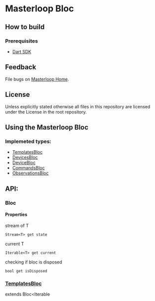# Masterloop Bloc

## How to build

### Prerequisites

- [Dart SDK](https://www.dartlang.org/)

## Feedback

File bugs on [Masterloop Home](https://github.com/orgs/Masterloop/projects/1).

## License

Unless explicitly stated otherwise all files in this repository are licensed under the License in the root repository.

## Using the Masterloop Bloc

### Implemeted types:

- [TemplatesBloc](#templatesBloc)
- [DevicesBloc](#devicesBloc) <br/>
- [DeviceBloc](#devicebloc) <br/>
- [CommandsBloc](#commandsbloc) <br/>
- [ObservationsBloc](#observationsbloc)

## API:

### Bloc

#### Properties

stream of T

```
Stream<T> get state
```

current T

```
Iterable<T> get current
```

checking if bloc is disposed

```
bool get isDisposed
```

### [TemplatesBloc](./lib/src/models/templates.dart)

extends Bloc<Iterable<Template>>

```
TemplatesBloc({
  //Called on templatesBloc.Refresh() and returns most updated list of templates
  Future<Iterable<Template>> onRefresh,
  //Comparator to use when sorting the templates
  Comparator<Template> comparator,
})
```

#### Methods

##### refreshing

```
Future<void> refresh()
```

##### sorting

if comparator is null no sorting is applied

```
void sort(Comparator<Template> comparator)
```

##### filtering

if tester is null no filtering is applied

```
  void filter(Test<Template> tester)
```

### DevicesBloc

extends Bloc<Iterable<Device>>

```
TemplatesBloc({
  //Called on devicesBloc.Refresh() and returns most updated list of devices
  Future<Iterable<Device>> onRefresh,
  //Comparator to use when sorting the devices
  Comparator<Device> comparator,
})
```

#### Methods

##### refreshing

```
Future<void> refresh()
```

##### sorting

if comparator is null no sorting is applied

```
void sort(Comparator<Device> comparator)
```

##### filtering

if tester is null no filtering is applied

```
  void filter(Test<Device> tester)
```

### DeviceBloc

extends Bloc<Device>

```
DeviceBloc({
  //MID of device
  String mid,
  //Called on deviceBloc.Refresh() and returns most updated device
  ValueGetter<Future<Device>> onRefresh,
  //Implementation of send command
  SendCommand onSendCommand,
})
```

#### Methods

##### refreshing

```
Future<void> refresh()
```

##### sending commands

###### optional:

- arguments<br />
- expiresIn, defaults to 5 minutes

```
Future<bool> sendCommand({
  int id,
  Iterable<Map<String, dynamic>> arguments,
  Duration expiresIn = const Duration(minutes: 5),
})
```

### CommandsBloc

extends Bloc<Command>

```
CommandsBloc({
  //Called on commandsBloc.Refresh() and returns most updated commands, force update
  Future<Iterable<Command>> onRefresh,
  //Usually comming from deviceBloc.state.map((device)=> deivce.commands).distinct()
  Stream<Iterable<Command>> commands,
  //Comparator to use when sorting the commands
  Comparator<Command> comparator,
})
```

#### Methods

##### refreshing

```
Future<void> refresh()
```

##### sorting

if comparator is null no sorting is applied

```
void sort(Comparator<Command> comparator)
```

##### filtering

if tester is null no filtering is applied

```
  void filter(Test<Command> tester)
```

### ObservationsBloc

extends Bloc<ObservationState>

```
ObservationState({
    Observation observation;
    ObservationValue value;
})
```

```
ObservationsBloc({
  //Usually comming from observationsBloc.state.map((device)=> deivce.observations).distinct()
  Stream<Iterable<Observation>> observations,
  //Called on observationsBloc.Refresh() and returns most updated observations values, force update
  ValueGetter<Future<Iterable<ObservationValue>>> onRefresh,
  //Implemetation of subscribe
  SubscribeCallback<ObservationValue> subscribe,
  //Implemetation of unsubscribe
  UnsubscribeCallback unsubscribe,
  //Comparator to use when sorting the observations
  Comparator<ObservationState> comparator,
})
```

#### Methods

##### refreshing

```
Future<void> refresh()
```

##### sorting

if comparator is null no sorting is applied

```
void sort(Comparator<ObservationState> comparator)
```

##### filtering

if tester is null no filtering is applied

```
  void filter(Test<ObservationState> tester)
```

##### subscribing to observations

###### optional:

- init, indicates if values should be initialized

```
Future<void> subscribe({List<int> ids, bool init = false})
```

##### unsubscribing

```
Future<void> unsubscribe()
```
